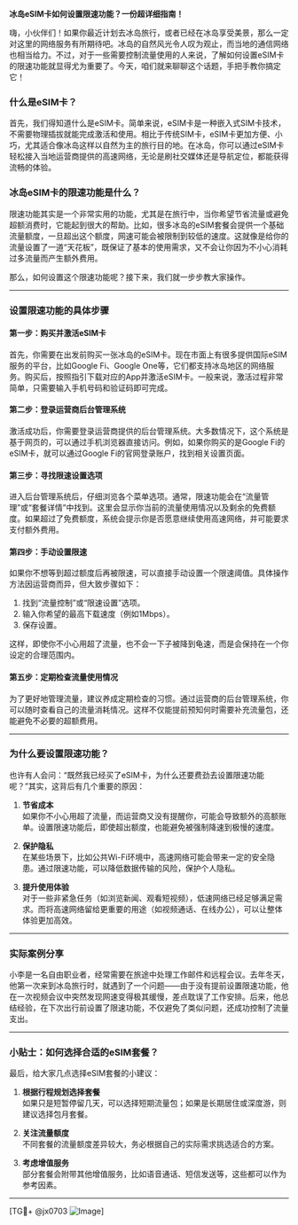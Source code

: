 **冰岛eSIM卡如何设置限速功能？一份超详细指南！**

嗨，小伙伴们！如果你最近计划去冰岛旅行，或者已经在冰岛享受美景，那么一定对这里的网络服务有所期待吧。冰岛的自然风光令人叹为观止，而当地的通信网络也相当给力。不过，对于一些需要控制流量使用的人来说，了解如何设置eSIM卡的限速功能就显得尤为重要了。今天，咱们就来聊聊这个话题，手把手教你搞定它！

### 什么是eSIM卡？
首先，我们得知道什么是eSIM卡。简单来说，eSIM卡是一种嵌入式SIM卡技术，不需要物理插拔就能完成激活和使用。相比于传统SIM卡，eSIM卡更加方便、小巧，尤其适合像冰岛这样以自然为主的旅行目的地。在冰岛，你可以通过eSIM卡轻松接入当地运营商提供的高速网络，无论是刷社交媒体还是导航定位，都能获得流畅的体验。

### 冰岛eSIM卡的限速功能是什么？
限速功能其实是一个非常实用的功能，尤其是在旅行中，当你希望节省流量或避免超额消费时，它能起到很大的帮助。比如，很多冰岛的eSIM套餐会提供一个基础流量额度，一旦超出这个额度，网速可能会被限制到较低的速度。这就像是给你的流量设置了一道“天花板”，既保证了基本的使用需求，又不会让你因为不小心消耗过多流量而产生额外费用。

那么，如何设置这个限速功能呢？接下来，我们就一步步教大家操作。

---

### 设置限速功能的具体步骤

#### 第一步：购买并激活eSIM卡
首先，你需要在出发前购买一张冰岛的eSIM卡。现在市面上有很多提供国际eSIM服务的平台，比如Google Fi、Google One等，它们都支持冰岛地区的网络服务。购买后，按照指引下载对应的App并激活eSIM卡。一般来说，激活过程非常简单，只需要输入手机号码和验证码即可完成。

#### 第二步：登录运营商后台管理系统
激活成功后，你需要登录运营商提供的后台管理系统。大多数情况下，这个系统是基于网页的，可以通过手机浏览器直接访问。例如，如果你购买的是Google Fi的eSIM卡，就可以通过Google Fi的官网登录账户，找到相关设置页面。

#### 第三步：寻找限速设置选项
进入后台管理系统后，仔细浏览各个菜单选项。通常，限速功能会在“流量管理”或“套餐详情”中找到。这里会显示你当前的流量使用情况以及剩余的免费额度。如果超过了免费额度，系统会提示你是否愿意继续使用高速网络，并可能要求支付额外费用。

#### 第四步：手动设置限速
如果你不想等到超过额度后再被限速，可以直接手动设置一个限速阈值。具体操作方法因运营商而异，但大致步骤如下：
1. 找到“流量控制”或“限速设置”选项。
2. 输入你希望的最高下载速度（例如1Mbps）。
3. 保存设置。

这样，即使你不小心用超了流量，也不会一下子被降到龟速，而是会保持在一个你设定的合理范围内。

#### 第五步：定期检查流量使用情况
为了更好地管理流量，建议养成定期检查的习惯。通过运营商的后台管理系统，你可以随时查看自己的流量消耗情况。这样不仅能提前预知何时需要补充流量包，还能避免不必要的超额费用。

---

### 为什么要设置限速功能？

也许有人会问：“既然我已经买了eSIM卡，为什么还要费劲去设置限速功能呢？”其实，这背后有几个重要的原因：

1. **节省成本**  
   如果你不小心用超了流量，而运营商又没有提醒你，可能会导致额外的高额账单。设置限速功能后，即使超出额度，也能避免被强制降速到极慢的速度。

2. **保护隐私**  
 在某些场景下，比如公共Wi-Fi环境中，高速网络可能会带来一定的安全隐患。通过限速功能，可以降低数据传输的风险，保护个人隐私。

3. **提升使用体验**  
 对于一些非紧急任务（如浏览新闻、观看短视频），低速网络已经足够满足需求。而将高速网络留给更重要的用途（如视频通话、在线办公），可以让整体体验更加高效。

---

### 实际案例分享

小李是一名自由职业者，经常需要在旅途中处理工作邮件和远程会议。去年冬天，他第一次来到冰岛旅行时，就遇到了一个问题——由于没有提前设置限速功能，他在一次视频会议中突然发现网速变得极其缓慢，差点耽误了工作安排。后来，他总结经验，在下次出行前设置了限速功能，不仅避免了类似问题，还成功控制了流量支出。

---

### 小贴士：如何选择合适的eSIM套餐？

最后，给大家几点选择eSIM套餐的小建议：
1. **根据行程规划选择套餐**  
   如果只是短暂停留几天，可以选择短期流量包；如果是长期居住或深度游，则建议选择包月套餐。

2. **关注流量额度**  
   不同套餐的流量额度差异较大，务必根据自己的实际需求挑选适合的方案。

3. **考虑增值服务**  
   部分套餐会附带其他增值服务，比如语音通话、短信发送等，这些都可以作为参考因素。

---

[TG💪+ @jx0703 ![Image](https://github.com/user-attachments/assets/dbca1d08-cadb-493c-b0ec-ad6f7a83f270)]